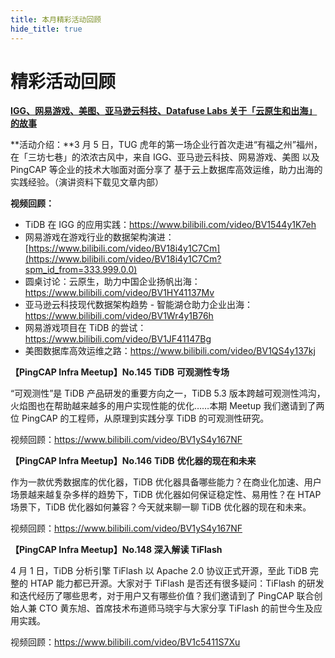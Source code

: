 ```yaml
---
title: 本月精彩活动回顾
hide_title: true
---
```


# 精彩活动回顾

**[IGG、网易游戏、美图、亚马逊云科技、Datafuse Labs 关于「云原生和出海」的故事](https://asktug.com/t/topic/574627)**

**活动介绍：**3 月 5 日，TUG 虎年的第一场企业行首次走进“有福之州”福州，在「三坊七巷」的浓浓古风中，来自 IGG、亚马逊云科技、网易游戏、美图 以及 PingCAP 等企业的技术大咖面对面分享了 基于云上数据库高效运维，助力出海的实践经验。（演讲资料下载见文章内部）

**视频回顾：**

- TiDB 在 IGG 的应用实践：https://www.bilibili.com/video/BV1544y1K7eh
- 网易游戏在游戏行业的数据架构演进：[https://www.bilibili.com/video/BV18i4y1C7Cm](https://www.bilibili.com/video/BV18i4y1C7Cm?spm_id_from=333.999.0.0)
- 圆桌讨论：云原生，助力中国企业扬帆出海：https://www.bilibili.com/video/BV1HY41137Mv
- 亚马逊云科技现代数据架构趋势 - 智能湖仓助力企业出海：https://www.bilibili.com/video/BV1Wr4y1B76h
- 网易游戏项目在 TiDB 的尝试：https://www.bilibili.com/video/BV1JF41147Bg
- 美图数据库高效运维之路：https://www.bilibili.com/video/BV1QS4y137kj

**【PingCAP Infra Meetup】No.145** **TiDB** **可观测性专场**

“可观测性”是 TiDB 产品研发的重要方向之一，TiDB 5.3 版本跨越可观测性鸿沟，火焰图也在帮助越来越多的用户实现性能的优化……本期 Meetup 我们邀请到了两位 PingCAP 的工程师，从原理到实践分享 TiDB 的可观测性研究。

视频回顾：https://www.bilibili.com/video/BV1yS4y167NF

**【PingCAP Infra Meetup】No.146** **TiDB** **优化器的现在和未来**

作为一款优秀数据库的优化器，TiDB 优化器具备哪些能力？在商业化加速、用户场景越来越复杂多样的趋势下，TiDB 优化器如何保证稳定性、易用性？在 HTAP 场景下，TiDB 优化器如何兼容？今天就来聊一聊 TiDB 优化器的现在和未来。

视频回顾：https://www.bilibili.com/video/BV1yS4y167NF

**【PingCAP Infra Meetup】No.148 深入解读 TiFlash**

4 月 1 日，TiDB 分析引擎 TiFlash 以 Apache 2.0 协议正式开源，至此 TiDB 完整的 HTAP 能力都已开源。大家对于 TiFlash 是否还有很多疑问：TiFlash 的研发和迭代经历了哪些思考，对于用户又有哪些价值？我们邀请到了 PingCAP 联合创始人兼 CTO 黄东旭、首席技术布道师马晓宇与大家分享 TiFlash 的前世今生及应用实践。

视频回顾：https://www.bilibili.com/video/BV1c5411S7Xu
